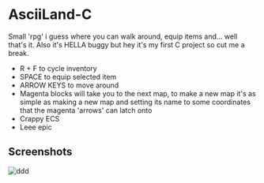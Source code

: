 # AsciiLand-C
Small 'rpg' i guess where you can walk around, equip items and... well that's it. Also it's HELLA buggy but hey it's my first C project so cut me a break.  
  
 * R + F to cycle inventory
 * SPACE to equip selected item
 * ARROW KEYS to move around
 * Magenta blocks will take you to the next map, to make a new map it's as simple as making a new map and setting its name to some coordinates that the magenta 'arrows' can latch onto
 * Crappy ECS
 * Leee epic

## Screenshots
![ddd](https://github.com/KPrzeczek/AsciiLand-C/blob/master/asc_1.png "S1")
